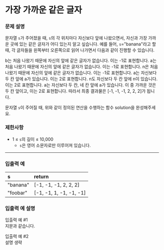 # 가장 가까운 같은 글자

### 문제 설명

문자열 `s`가 주어졌을 때, `s`의 각 위치마다 자신보다 앞에 나왔으면서, 자신과 가장 가까운 곳에 있는 같은 글자가 어디 있는지 알고 싶습니다.
예를 들어, `s`="banana"라고 할 때,  각 글자들을 왼쪽부터 오른쪽으로 읽어 나가면서 다음과 같이 진행할 수 있습니다.

b는 처음 나왔기 때문에 자신의 앞에 같은 글자가 없습니다. 이는 -1로 표현합니다.
a는 처음 나왔기 때문에 자신의 앞에 같은 글자가 없습니다. 이는 -1로 표현합니다.
n은 처음 나왔기 때문에 자신의 앞에 같은 글자가 없습니다. 이는 -1로 표현합니다.
a는 자신보다 두 칸 앞에 a가 있습니다. 이는 2로 표현합니다.
n도 자신보다 두 칸 앞에 n이 있습니다. 이는 2로 표현합니다.
a는 자신보다 두 칸, 네 칸 앞에 a가 있습니다. 이 중 가까운 것은 두 칸 앞이고, 이는 2로 표현합니다.
따라서 최종 결과물은 [-1, -1, -1, 2, 2, 2]가 됩니다.

문자열 `s`이 주어질 때, 위와 같이 정의된 연산을 수행하는 함수 solution을 완성해주세요.

### 제한사항
- 1 ≤ `s`의 길이 ≤ 10,000
    - `s`은 영어 소문자로만 이루어져 있습니다.

---

### 입출력 예
|s|return|
|:---|:---|
|"banana"|[-1, -1, -1, 2, 2, 2]|
|"foobar"|[-1, -1, 1, -1, -1, -1]|

### 입출력 예 설명
입출력 예 #1  
지문과 같습니다.

입출력 예 #2  
설명 생략
